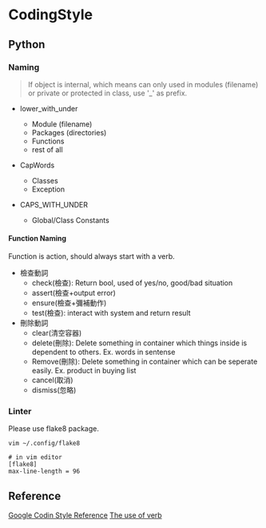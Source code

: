 # CodingStyle

## Python

### Naming
> If object is internal, which means can only used in modules (filename)
> or private or protected in class, use '_' as prefix.

* lower_with_under
  * Module (filename)
  * Packages (directories)
  * Functions
  * rest of all

* CapWords
  * Classes
  * Exception

* CAPS_WITH_UNDER
  * Global/Class Constants


#### Function Naming
Function is action, should always start with a verb.


* 檢查動詞
  * check(檢查): Return bool, used of yes/no, good/bad situation
  * assert(檢查+output error)
  * ensure(檢查+彌補動作)
  * test(檢查): interact with system and return result
* 刪除動詞
  * clear(清空容器)
  * delete(刪除): Delete something in container which things inside is dependent to others. Ex. words in sentense
  * Remove(刪除): Delete something in container which can be seperate easily. Ex. product in buying list
  * cancel(取消)
  * dismiss(忽略)

### Linter

Please use flake8 package.

```shell
vim ~/.config/flake8

# in vim editor
[flake8]
max-line-length = 96
```

## Reference
[Google Codin Style Reference](https://tw-google-styleguide.readthedocs.io/en/latest/google-python-styleguide/contents.html)
[The use of verb](https://github.com/EngTW/English-for-Programmers)
